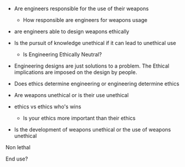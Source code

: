 

- Are engineers responsible for the use of their weapons
	- How responsible are engineers for  weapons usage 

- are engineers able to design weapons ethically


- Is the pursuit of knowledge unethical if it can lead to unethical use
	- Is Engineering Ethically Neutral?
	
- Engineering designs are just solutions to a problem. The Ethical implications are imposed on the design by people.

- Does ethics determine engineering or engineering determine ethics

- Are weapons unethical or is their use unethical

- ethics vs ethics who's wins
	- Is your ethics more important than their ethics
- Is the development of weapons unethical or the use of weapons unethical


Non lethal 

End use?